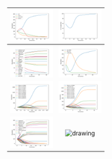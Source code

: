 | <img class="image" src="./plot_4Classicals.pdf" alt="drawing" width="100" />  | <img class="image" src="plot_4ClassicalsCooperation.pdf" alt="drawing" width="100" />   |
|:-:|:-:|
| <img class="image" src="plot_Classicals.pdf" alt="drawing" width="100" />   | <img class="image" src="plot_NastyWins.pdf" alt="drawing" width="100" />   |
| <img class="image" src="plot_mem11.pdf" alt="drawing" width="100" />   | <img class="image" src="plot_mem11WithGradual.pdf" alt="drawing" width="100" />   |
| <img class="image" src="plot_mem11WithClassicals.pdf" alt="drawing" width="100" />   | <img class="image" src="" alt="drawing" width="100" />   |
